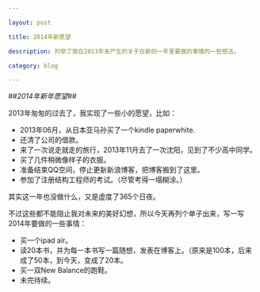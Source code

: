 ```yaml
---

layout: post

title: 2014年新愿望

description: 列举了我在2013年末产生的关于在新的一年里要做的事情的一些想法。

category: blog

---
```



##*2014年新年愿望*##


2013年匆匆的过去了，我实现了一些小的愿望，比如：

<ul>
<li>2013年06月，从日本亚马孙买了一个kindle paperwhite.</li>
<li>还清了公司的借款。</li>
<li>来了一次说走就走的旅行，2013年11月去了一次沈阳，见到了不少高中同学。</li>
<li>买了几件稍微像样子的衣服。</li>
<li>准备结束QQ空间，停止更新新浪博客，把博客搬到了这里。</li>
<li>参加了注册结构工程师的考试。（尽管考得一塌糊涂。）</li>
</ul>

其实这一年也没做什么，又是虚度了365个日夜。

不过这些都不能阻止我对未来的美好幻想，所以今天再列个单子出来，写一写2014年要做的一些事情：

<ul>
<li>买一个ipad air。</li>
<li>读20本书，并为每一本书写一篇随想，发表在博客上。（原来是100本，后来成了50本，到今天，变成了20本。</li>
<li>买一双New Balance的跑鞋。</li>
<li>未完待续。</li>
